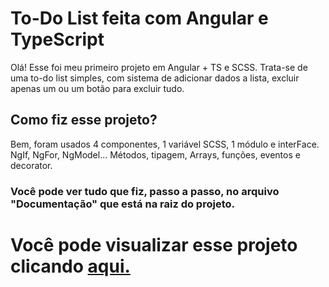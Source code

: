 <h1> To-Do List feita com Angular e TypeScript </h1>

<p> Olá! Esse foi meu primeiro projeto em Angular + TS e SCSS. Trata-se de uma to-do list simples, com sistema de adicionar dados a lista, excluir apenas um ou um botão para excluir tudo. </p>

<h2> Como fiz esse projeto? </h2>

<p> Bem, foram usados 4 componentes, 1 variável SCSS, 1 módulo e interFace. <br>
NgIf, NgFor, NgModel... Métodos, tipagem, Arrays, funções, eventos e decorator. </p>

<h3> Você pode ver tudo que fiz, passo a passo, no arquivo "Documentação" que está na raiz do projeto. </h3>
  
<h1> Você pode visualizar esse projeto clicando <a href="https://willianctti.github.io/apptodo/">aqui.</a>
